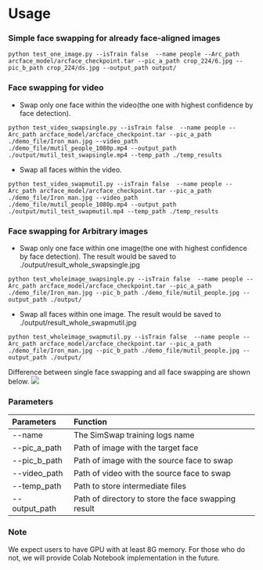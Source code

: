 
# Usage

### Simple face swapping for already face-aligned images
```
python test_one_image.py --isTrain false  --name people --Arc_path arcface_model/arcface_checkpoint.tar --pic_a_path crop_224/6.jpg --pic_b_path crop_224/ds.jpg --output_path output/
```

### Face swapping for video
- Swap only one face within the video(the one with highest confidence by face detection).
```
python test_video_swapsingle.py --isTrain false  --name people --Arc_path arcface_model/arcface_checkpoint.tar --pic_a_path ./demo_file/Iron_man.jpg --video_path ./demo_file/mutil_people_1080p.mp4 --output_path ./output/mutil_test_swapsingle.mp4 --temp_path ./temp_results
```

- Swap all faces within the video.
```
python test_video_swapmutil.py --isTrain false  --name people --Arc_path arcface_model/arcface_checkpoint.tar --pic_a_path ./demo_file/Iron_man.jpg --video_path ./demo_file/mutil_people_1080p.mp4 --output_path ./output/mutil_test_swapmutil.mp4 --temp_path ./temp_results
```




### Face swapping for Arbitrary images
- Swap only one face within one image(the one with highest confidence by face detection). The result would be saved to ./output/result_whole_swapsingle.jpg
```
python test_wholeimage_swapsingle.py --isTrain false  --name people --Arc_path arcface_model/arcface_checkpoint.tar --pic_a_path ./demo_file/Iron_man.jpg --pic_b_path ./demo_file/mutil_people.jpg --output_path ./output/
```

- Swap all faces within one image. The result would be saved to ./output/result_whole_swapmutil.jpg
```
python test_wholeimage_swapmutil.py --isTrain false  --name people --Arc_path arcface_model/arcface_checkpoint.tar --pic_a_path ./demo_file/Iron_man.jpg --pic_b_path ./demo_file/mutil_people.jpg --output_path ./output/
```
Difference between single face swapping and all face swapping are shown below.
<img src="../img/multi_face_comparison.png"/>

### Parameters
|  Parameters   | Function  |
|  :----  | :----  |
| --name  | The SimSwap training logs name |
| --pic_a_path  | Path of image with the target face |
| --pic_b_path  | Path of image with the source face to swap |
| --video_path  | Path of video with the source face to swap |
| --temp_path  | Path to store intermediate files  |
| --output_path  | Path of directory to store the face swapping result  |

### Note
We expect users to have GPU with at least 8G memory. For those who do not, we will provide Colab Notebook implementation in the future.
